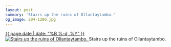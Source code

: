 ```yaml
---
layout: post
summary: 'Stairs up the ruins of Ollantaytambo.'
og_image: 204-1280.jpg
---
```


<p>
 <time>
  <a href="/204">
   {{ page.date | date: "%B %-d, %Y" }}
  </a>
 </time>
 <a href="/204">
  <img alt="Stairs up the ruins of Ollantaytambo." sizes="(min-width: 700px) 50vw, calc(100vw - 2rem)" src="{{ site.assets_url }}/204-640.jpg" srcset="{{ site.assets_url }}/204-1280.jpg 1280w, {{ site.assets_url }}/204-960.jpg 960w, {{ site.assets_url }}/204-640.jpg 640w, {{ site.assets_url }}/204-320.jpg 320w"/>
 </a>
 <span>
  Stairs up the ruins of Ollantaytambo.
 </span>
</p>
